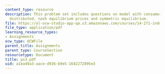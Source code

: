 ```yaml
---
content_type: resource
description: This problem set includes questions on model with consumers uniformly
  distributed, nash equilibrium prices and symmetric equilibrium.
file: https://ol-ocw-studio-app-qa.s3.amazonaws.com/courses/14-271-industrial-organization-i-fall-2005/a1ea49a3aaced936b9e51642272895e3_ps3.pdf
file_type: application/pdf
learning_resource_types:
- Assignments
ocw_type: OCWFile
parent_title: Assignments
parent_type: CourseSection
resourcetype: Document
title: ps3.pdf
uid: a1ea49a3-aace-d936-b9e5-1642272895e3
---
```

